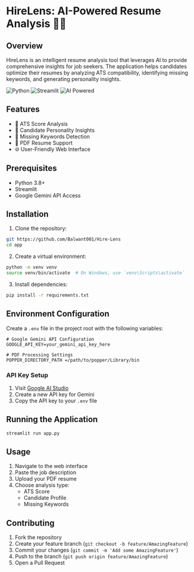 # HireLens: AI-Powered Resume Analysis 📄🤖

## Overview

HireLens is an intelligent resume analysis tool that leverages AI to provide comprehensive insights for job seekers. The application helps candidates optimize their resumes by analyzing ATS compatibility, identifying missing keywords, and generating personality insights.

![Python](https://img.shields.io/badge/Python-3.8+-blue)
![Streamlit](https://img.shields.io/badge/Streamlit-1.20+-green)
![AI Powered](https://img.shields.io/badge/AI-Powered-orange)

## Features

- 🤖 ATS Score Analysis
- 👤 Candidate Personality Insights
- 🔑 Missing Keywords Detection
- 📄 PDF Resume Support
- 🌐 User-Friendly Web Interface

## Prerequisites

- Python 3.8+
- Streamlit
- Google Gemini API Access

## Installation

1. Clone the repository:
```bash
git https://github.com/Balwant001/Hire-Lens
cd app
```

2. Create a virtual environment:
```bash
python -m venv venv
source venv/bin/activate  # On Windows, use `venv\Scripts\activate`
```

3. Install dependencies:
```bash
pip install -r requirements.txt
```

## Environment Configuration

Create a `.env` file in the project root with the following variables:

```env
# Google Gemini API Configuration
GOOGLE_API_KEY=your_gemini_api_key_here

# PDF Processing Settings
POPPER_DIRECTORY_PATH =/path/to/popper/Library/bin

```

### API Key Setup

1. Visit [Google AI Studio](https://makersuite.google.com/app/apikey)
2. Create a new API key for Gemini
3. Copy the API key to your `.env` file

## Running the Application

```bash
streamlit run app.py
```


## Usage

1. Navigate to the web interface
2. Paste the job description
3. Upload your PDF resume
4. Choose analysis type:
   - ATS Score
   - Candidate Profile
   - Missing Keywords

## Contributing

1. Fork the repository
2. Create your feature branch (`git checkout -b feature/AmazingFeature`)
3. Commit your changes (`git commit -m 'Add some AmazingFeature'`)
4. Push to the branch (`git push origin feature/AmazingFeature`)
5. Open a Pull Request

